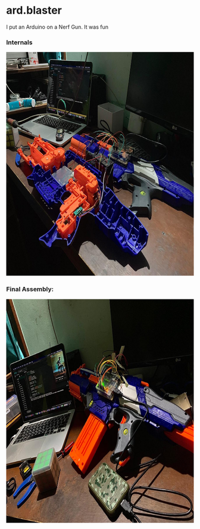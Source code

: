 # ard.blaster
I put an Arduino on a Nerf Gun. It was fun

### Internals
<div id="internals" align="center">
  <img src="pictures/2.jpeg" height="600">
</div>

### Final Assembly:
<div id="internals" align="center">
  <img src="pictures/1.jpeg" height="600">
</div>
